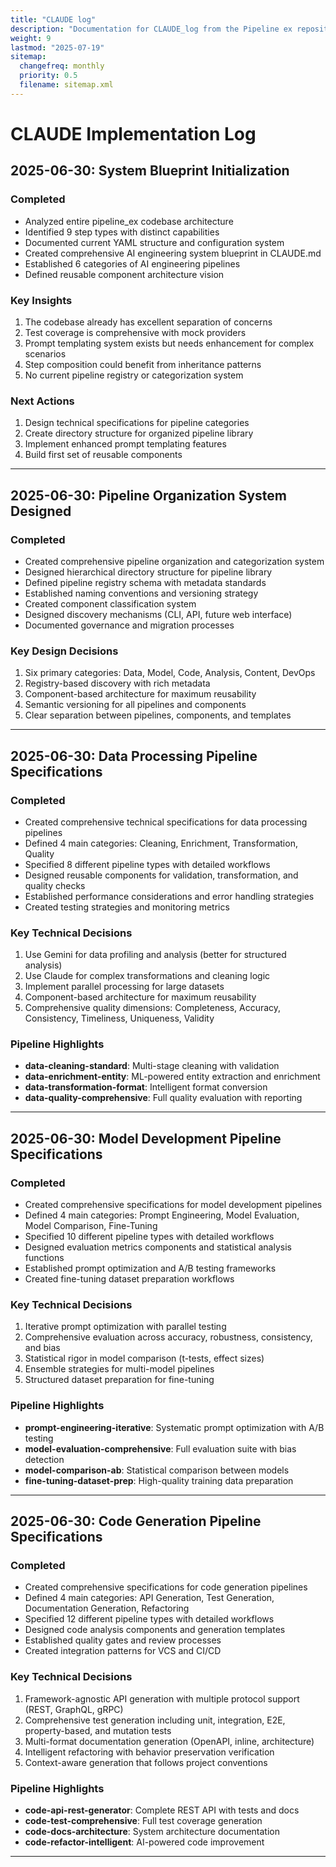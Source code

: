 ```yaml
---
title: "CLAUDE log"
description: "Documentation for CLAUDE_log from the Pipeline ex repository."
weight: 9
lastmod: "2025-07-19"
sitemap:
  changefreq: monthly
  priority: 0.5
  filename: sitemap.xml
---
```


# CLAUDE Implementation Log

## 2025-06-30: System Blueprint Initialization

### Completed
- Analyzed entire pipeline_ex codebase architecture
- Identified 9 step types with distinct capabilities
- Documented current YAML structure and configuration system
- Created comprehensive AI engineering system blueprint in CLAUDE.md
- Established 6 categories of AI engineering pipelines
- Defined reusable component architecture vision

### Key Insights
1. The codebase already has excellent separation of concerns
2. Test coverage is comprehensive with mock providers
3. Prompt templating system exists but needs enhancement for complex scenarios
4. Step composition could benefit from inheritance patterns
5. No current pipeline registry or categorization system

### Next Actions
1. Design technical specifications for pipeline categories
2. Create directory structure for organized pipeline library
3. Implement enhanced prompt templating features
4. Build first set of reusable components

---

## 2025-06-30: Pipeline Organization System Designed

### Completed
- Created comprehensive pipeline organization and categorization system
- Designed hierarchical directory structure for pipeline library
- Defined pipeline registry schema with metadata standards
- Established naming conventions and versioning strategy
- Created component classification system
- Designed discovery mechanisms (CLI, API, future web interface)
- Documented governance and migration processes

### Key Design Decisions
1. Six primary categories: Data, Model, Code, Analysis, Content, DevOps
2. Registry-based discovery with rich metadata
3. Component-based architecture for maximum reusability
4. Semantic versioning for all pipelines and components
5. Clear separation between pipelines, components, and templates

---

## 2025-06-30: Data Processing Pipeline Specifications

### Completed
- Created comprehensive technical specifications for data processing pipelines
- Defined 4 main categories: Cleaning, Enrichment, Transformation, Quality
- Specified 8 different pipeline types with detailed workflows
- Designed reusable components for validation, transformation, and quality checks
- Established performance considerations and error handling strategies
- Created testing strategies and monitoring metrics

### Key Technical Decisions
1. Use Gemini for data profiling and analysis (better for structured analysis)
2. Use Claude for complex transformations and cleaning logic
3. Implement parallel processing for large datasets
4. Component-based architecture for maximum reusability
5. Comprehensive quality dimensions: Completeness, Accuracy, Consistency, Timeliness, Uniqueness, Validity

### Pipeline Highlights
- **data-cleaning-standard**: Multi-stage cleaning with validation
- **data-enrichment-entity**: ML-powered entity extraction and enrichment  
- **data-transformation-format**: Intelligent format conversion
- **data-quality-comprehensive**: Full quality evaluation with reporting

---

## 2025-06-30: Model Development Pipeline Specifications

### Completed
- Created comprehensive specifications for model development pipelines
- Defined 4 main categories: Prompt Engineering, Model Evaluation, Model Comparison, Fine-Tuning
- Specified 10 different pipeline types with detailed workflows
- Designed evaluation metrics components and statistical analysis functions
- Established prompt optimization and A/B testing frameworks
- Created fine-tuning dataset preparation workflows

### Key Technical Decisions
1. Iterative prompt optimization with parallel testing
2. Comprehensive evaluation across accuracy, robustness, consistency, and bias
3. Statistical rigor in model comparison (t-tests, effect sizes)
4. Ensemble strategies for multi-model pipelines
5. Structured dataset preparation for fine-tuning

### Pipeline Highlights
- **prompt-engineering-iterative**: Systematic prompt optimization with A/B testing
- **model-evaluation-comprehensive**: Full evaluation suite with bias detection
- **model-comparison-ab**: Statistical comparison between models
- **fine-tuning-dataset-prep**: High-quality training data preparation

---

## 2025-06-30: Code Generation Pipeline Specifications

### Completed
- Created comprehensive specifications for code generation pipelines
- Defined 4 main categories: API Generation, Test Generation, Documentation Generation, Refactoring
- Specified 12 different pipeline types with detailed workflows
- Designed code analysis components and generation templates
- Established quality gates and review processes
- Created integration patterns for VCS and CI/CD

### Key Technical Decisions
1. Framework-agnostic API generation with multiple protocol support (REST, GraphQL, gRPC)
2. Comprehensive test generation including unit, integration, E2E, property-based, and mutation tests
3. Multi-format documentation generation (OpenAPI, inline, architecture)
4. Intelligent refactoring with behavior preservation verification
5. Context-aware generation that follows project conventions

### Pipeline Highlights
- **code-api-rest-generator**: Complete REST API with tests and docs
- **code-test-comprehensive**: Full test coverage generation
- **code-docs-architecture**: System architecture documentation
- **code-refactor-intelligent**: AI-powered code improvement

---